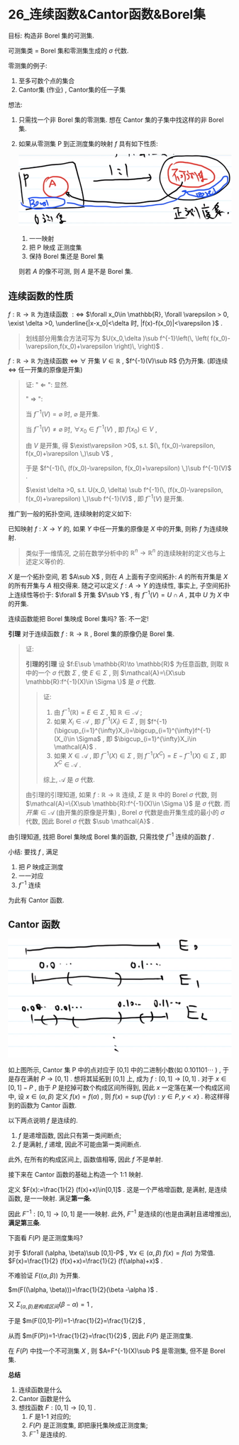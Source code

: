 # 26_连续函数&Cantor函数&Borel集

目标: 构造非 Borel 集的可测集.

可测集类 = Borel 集和零测集生成的 $\sigma$ 代数.

零测集的例子:

1. 至多可数个点的集合
2. Cantor集 (作业) , Cantor集的任一子集

想法: 

1. 只需找一个非 Borel 集的零测集. 想在 Cantor 集的子集中找这样的非 Borel 集.

2. 如果从零测集 P 到正测度集的映射 $f$ 具有如下性质:

   ![image-20211221100858177](26_连续函数&Cantor函数&Borel集.assets/image-20211221100858177.png)

   1. 一一映射
   2. 把 P 映成 正测度集
   3. 保持 Borel 集还是 Borel 集

   则若 $A$ 的像不可测, 则 $A$ 是不是 Borel 集.

## 连续函数的性质

$f:\mathbb{R}\to \mathbb{R}$ 为连续函数 $:\Leftrightarrow$ $\forall x_0\in \mathbb{R}, \forall \varepsilon > 0, \exist \delta >0, \underline{|x-x_0|<\delta 时, |f(x)-f(x_0)|<\varepsilon }$ .  

> 划线部分用集合方法可写为 $U(x_0,\delta )\sub f^{-1}\left(\, \left( f(x_0)-\varepsilon,f(x_0)+\varepsilon \right)\, \right)$ .

$f:\mathbb{R}\to \mathbb{R}$ 为连续函数 $\Leftrightarrow$ $\forall$ 开集 $V\in \mathbb{R}$ , $f^{-1}(V)\sub R$ 仍为开集. (即连续 $\Leftrightarrow$ 任一开集的原像是开集)

> 证: " $\Leftarrow$ ": 显然.
>
>  " $\Rightarrow$ ": 
>
> 当 $f^{-1}(V)=\varnothing$ 时, $\varnothing$ 是开集.
>
> 当 $f^{-1}(V)\ne \varnothing$ 时, $\forall x_0\in f^{-1}(V)$ , 即 $f(x_0)\in V$ , 
>
> 由 $V$ 是开集, 得 $\exist\varepsilon >0$, s.t. $(\, f(x_0)-\varepsilon, f(x_0)+\varepsilon \,)\sub V$ , 
>
> 于是 $f^{-1}(\, (f(x_0)-\varepsilon, f(x_0)+\varepsilon) \,)\sub f^{-1}(V)$ .
>
> $\exist \delta >0, s.t. U(x_0, \delta) \sub f^{-1}(\, (f(x_0)-\varepsilon, f(x_0)+\varepsilon) \,)\sub f^{-1}(V)$ , 即 $f^{-1}(V)$ 是开集.

推广到一般的拓扑空间, 连续映射的定义如下: 

已知映射 $f: X\to Y$ 的, 如果 $Y$ 中任一开集的原像是 $X$ 中的开集, 则称 $f$ 为连续映射.

> 类似于一维情况, 之前在数学分析中的 $\mathbb{R}^n\to \mathbb{R}^n$ 的连续映射的定义也与上述定义等价的. 

$X$ 是一个拓扑空间, 若 $A\sub X$ , 则在 $A$ 上面有子空间拓扑: $A$ 的所有开集是 $X$ 的所有开集与 $A$ 相交得来. 随之可以定义 $f:A\to Y$ 的连续性, 事实上, 子空间拓扑上连续性等价于: $\forall $ 开集 $V\sub Y$ , 有 $f^{-1}(V)=U\cap A$ , 其中 $U$ 为 $X$ 中的开集.

连续函数能把 Borel 集映成 Borel 集吗? 答: 不一定!

**引理** 对于连续函数 $f:\mathbb{R}\to \mathbb{R}$ , Borel 集的原像仍是 Borel 集.

> 证: 
>
> **引理的引理** 设 $f:E\sub \mathbb{R}\to \mathbb{R}$ 为任意函数, 则取 $\mathbb{R}$ 中的一个 $\sigma$ 代数 $\Sigma$ , 使 $E\in \Sigma$ , 则 $\mathcal{A}=\{X\sub \mathbb{R}:f^{-1}(X)\in \Sigma \}$ 是 $\sigma$ 代数.
>
> > 证: 
> >
> > 1. 由 $f^{-1}(\mathbb{R})=E\in \Sigma$ , 知 $\mathbb{R} \in \mathcal{A}$ ;
> > 2. 如果 $X_i\in \mathcal{A}$ , 即 $f^{-1}(X_i)\in \Sigma$ , 则 $f^{-1}(\bigcup_{i=1}^{\infty}X_i)=\bigcup_{i=1}^{\infty}f^{-1}(X_i)\in \Sigma$ , 即 $\bigcup_{i=1}^{\infty}X_i\in \mathcal{A}$ .
> > 3. 如果 $X\in \mathcal{A}$ , 即 $f^{-1}(X)\in \Sigma$ , 则 $f^{-1}(X^C)=E-f^{-1}(X)\in \Sigma$ , 即 $X^C\in \mathcal{A}$ .
> >
> > 综上, $\mathcal{A}$ 是 $\sigma$ 代数.
>
> 由引理的引理知道, 如果  $f:\mathbb{R}\to \mathbb{R}$ 连续, $\Sigma$  是 $\mathbb{R}$ 中的 Borel $\sigma$ 代数, 则 $\mathcal{A}=\{X\sub \mathbb{R}:f^{-1}(X)\in \Sigma \}$ 是 $\sigma$ 代数. 而 $开集\in \mathcal{A}$ (由开集的原像是开集) ,  Borel $\sigma$ 代数是由开集生成的最小的 $\sigma$ 代数, 因此 Borel $\sigma$ 代数 $\sub \mathcal{A}$ .

由引理知道, 找把 Borel 集映成 Borel 集的函数, 只需找使 $f^{-1}$ 连续的函数 $f$ . 

小结: 要找 $f$ , 满足

1. 把 $P$ 映成正测度
2. 一一对应
3. $f^{-1}$ 连续

为此有 Cantor 函数.

## Cantor 函数

![image-20211222235558838](26_连续函数&Cantor函数&Borel集.assets/image-20211222235558838.png)

如上图所示, Cantor 集 P 中的点对应于 [0,1] 中的二进制小数(如 $0.101101\cdots$ ) , 于是存在满射 $P\to [0,1]$ . 想将其延拓到 [0,1] 上, 成为 $f:[0,1]\to [0,1]$ . 对于 $x\in [0,1]-P$ , 由于 $P$ 是挖掉可数个构成区间所得到, 因此 $x$ 一定落在某一个构成区间中, 设 $x\in (\alpha, \beta)$ 定义 $f(x)=f(\alpha)$ , 则 $f(x)=\sup\{f(y):y\in P, y<x \}$ . 称这样得到的函数为 Cantor 函数.

以下两点说明 $f$ 是连续的.

1. $f$ 是递增函数, 因此只有第一类间断点;
2. $f$ 是满射, $f$ 递增, 因此不可能由第一类间断点. 

此外, 在所有的构成区间上, 函数值相等, 因此 $f$ 不是单射.

接下来在 Cantor 函数的基础上构造一个 1:1 映射.

定义 $F(x):=\frac{1}{2} (f(x)+x)\in[0,1]$ . 这是一个严格增函数, 是满射, 是连续函数, 是一一映射. 满足**第一条**.

因此 $F^{-1}:[0,1]\to [0,1]$ 是一一映射. 此外,  $F^{-1}$ 是连续的(也是由满射且递增推出), **满足第三条**.

下面看 $F(P)$ 是正测度集吗?

对于 $\forall (\alpha, \beta)\sub [0,1]-P$ , $\forall x\in (\alpha, \beta)$ $f(x)=f(\alpha)$ 为常值. $F(x)=\frac{1}{2} (f(x)+x)=\frac{1}{2} (f(\alpha)+x)$ . 

不难验证 $F((\alpha, \beta))$ 为开集.

$m(F((\alpha, \beta)))=\frac{1}{2}(\beta -\alpha )$ . 

又 $\Sigma_{(\alpha, \beta)是构成区间} (\beta-\alpha)=1$ ,

于是 $m(F([0,1]-P))=1-\frac{1}{2}=\frac{1}{2}$ ,

从而 $m(F(P))=1-\frac{1}{2}=\frac{1}{2}$ , 因此 $F(P)$ 是正测度集.

在 $F(P)$ 中找一个不可测集 $X$ , 则 $A=F^{-1}(X)\sub P$ 是零测集, 但不是 Borel 集. 

**总结**

1. 连续函数是什么
2. Cantor 函数是什么
3. 想找函数 $F:[0,1]\to [0,1]$ .
   1. $F$ 是1-1 对应的;
   2. $F(P)$ 是正测度集, 即把康托集映成正测度集;
   3. $F^{-1}$ 是连续的.


